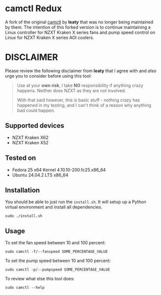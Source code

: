 # camctl Redux
A fork of the original [camctl](https://github.com/leaty/camctl) by **leaty** that was no longer being maintained by them. The intention of this forked version is to continue maintaining a Linux controller for NZXT Kraken X series fans and pump speed control on Linux for NZXT Kraken X series AOI coolers.

# DISCLAIMER

Please review the following disclaimer from **leaty** that I agree with and *also* urge you to consider before using this tool:

> Use at your **own risk**, I take **NO** responsibility if anything crazy happens. Neither does NZXT as they are not involved.
>
> With that said however, this is basic stuff - nothing crazy has happened in my testing, and I can't think of a reason why anything bad could happen.

## Supported devices

* NZXT Kraken X62
* NZXT Kraken X52

## Tested on
- Fedora 25 x64 Kernel 4.10.10-200.fc25.x86_64
- Ubuntu 24.04.2 LTS x86_64

## Installation

You should be able to just run the `install.sh`. It will setup up a Python virtual environment and install all dependencies.

```Shell
sudo ./install.sh
```

## Usage

To set the fan speed between 10 and 100 percent:
```Shell
sudo camctl -f/--fanspeed SOME_PERCENTAGE_VALUE
```

To set the pump speed between 10 and 100 percent:
```Shell
sudo camctl -p/--pumpspeed SOME_PERCENTAGE_VALUE
```

To review what else this tool does:
```Shell
sudo camctl --help
```
